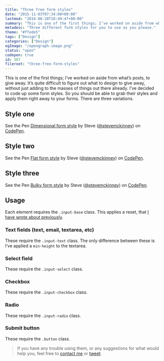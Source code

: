 ```yaml
---
title: "Three free form styles"
date: "2015-11-03T07:34:00+00:00"
lastmod: "2016-08-28T10:49:47+00:00"
summary: "This is one of the first things; I’ve worked on aside from what’s posts, to give away. It’s quite difficult to figure out what to design to give away, without just adding to the masses of things out there already. I’ve decided to code up some form styles. So you should be able to grab their styles and apply them right away to your forms. There are three variations."
metadesc: "Three different form styles for you to use as you please."
theme: "#ffede5"
tags: ["Design"]
categories: ["Design"]
ogImage: "/opengraph-image.png"
status: "open"
codepen: true
id: 387
fileroot: "three-free-form-styles"
---
```


This is one of the first things; I’ve worked on aside from what’s posts, to give away. It’s quite difficult to figure out what to design to give away, without just adding to the masses of things out there already. I’ve decided to code up some form styles. So you should be able to grab their styles and apply them right away to your forms. There are three variations.

## Style one
<p data-height="480" data-theme-id="13022" data-slug-hash="LpjoLx" data-default-tab="result" data-user="stevemckinney" className="codepen">See the Pen <a href='http://codepen.io/stevemckinney/pen/LpjoLx/'>Dimensional form style</a> by Steve (<a href='http://codepen.io/stevemckinney'>@stevemckinney</a>) on <a href='http://codepen.io'>CodePen</a>.</p>

## Style two
<p data-height="480" data-theme-id="13022" data-slug-hash="EVoeaX" data-default-tab="result" data-user="stevemckinney" className="codepen">See the Pen <a href='http://codepen.io/stevemckinney/pen/EVoeaX/'>Flat form style</a> by Steve (<a href='http://codepen.io/stevemckinney'>@stevemckinney</a>) on <a href='http://codepen.io'>CodePen</a>.</p>

## Style three
<p data-height="480" data-theme-id="13022" data-slug-hash="xwpmpj" data-default-tab="result" data-user="stevemckinney" className="codepen">See the Pen <a href='http://codepen.io/stevemckinney/pen/xwpmpj/'>Bulky form style</a> by Steve (<a href='http://codepen.io/stevemckinney'>@stevemckinney</a>) on <a href='http://codepen.io'>CodePen</a>.</p>

## Usage
Each element requires the `.input-base` class. This applies a reset, that [I have wrote about previously](/blog/how-to-consistently-style-form-elements).

### Text fields (text, email, textarea, etc)
These require the `.input-text` class. The only difference between these is I’ve applied a `min-height` to the textarea.

### Select field
These require the `.input-select` class.

### Checkbox
These require the `.input-checkbox` class.

### Radio
These require the `.input-radio` class.

### Submit button
These require the `.button` class.

> If you have any trouble using them, or any suggestions for what would help you, feel free to [contact me](/contact) or [tweet](https://twitter.com/irsteve).

